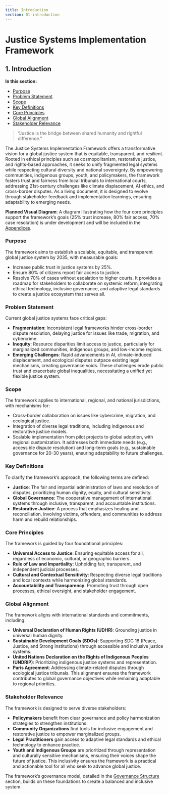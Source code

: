 ```yaml
---
title: Introduction
section: 01-introduction
---
```


# Justice Systems Implementation Framework

## <a id="01-introduction"></a>1. Introduction

**In this section:**
- [Purpose](#purpose)
- [Problem Statement](#problem-statement)
- [Scope](#scope)
- [Key Definitions](#key-definitions)
- [Core Principles](#core-principles)
- [Global Alignment](#global-alignment)
- [Stakeholder Relevance](#stakeholder-relevance)

> “Justice is the bridge between shared humanity and rightful difference.”

The Justice Systems Implementation Framework offers a transformative vision for a global justice system that is equitable, transparent, and resilient. Rooted in ethical principles such as cosmopolitanism, restorative justice, and rights-based approaches, it seeks to unify fragmented legal systems while respecting cultural diversity and national sovereignty. By empowering communities, indigenous groups, youth, and policymakers, the framework fosters trust and fairness from local tribunals to international courts, addressing 21st-century challenges like climate displacement, AI ethics, and cross-border disputes. As a living document, it is designed to evolve through stakeholder feedback and implementation learnings, ensuring adaptability to emerging needs.

**Planned Visual Diagram**: A diagram illustrating how the four core principles support the framework’s goals (25% trust increase, 80% fair access, 70% case resolution) is under development and will be included in the [Appendices](/frameworks/docs/implementation/justice#11-appendices).

### <a id="purpose"></a>Purpose
The framework aims to establish a scalable, equitable, and transparent global justice system by 2035, with measurable goals:
- Increase public trust in justice systems by 25%.
- Ensure 80% of citizens report fair access to justice.
- Resolve 70% of cases without escalation to higher courts.
It provides a roadmap for stakeholders to collaborate on systemic reform, integrating ethical technology, inclusive governance, and adaptive legal standards to create a justice ecosystem that serves all.

### <a id="problem-statement"></a>Problem Statement
Current global justice systems face critical gaps:
- **Fragmentation**: Inconsistent legal frameworks hinder cross-border dispute resolution, delaying justice for issues like trade, migration, and cybercrime.
- **Inequity**: Resource disparities limit access to justice, particularly for marginalized communities, indigenous groups, and low-income regions.
- **Emerging Challenges**: Rapid advancements in AI, climate-induced displacement, and ecological disputes outpace existing legal mechanisms, creating governance voids.
These challenges erode public trust and exacerbate global inequalities, necessitating a unified yet flexible justice system.

### <a id="scope"></a>Scope
The framework applies to international, regional, and national jurisdictions, with mechanisms for:
- Cross-border collaboration on issues like cybercrime, migration, and ecological justice.
- Integration of diverse legal traditions, including indigenous and restorative justice models.
- Scalable implementation from pilot projects to global adoption, with regional customization.
It addresses both immediate needs (e.g., accessible dispute resolution) and long-term goals (e.g., sustainable governance for 20-30 years), ensuring adaptability to future challenges.

### <a id="key-definitions"></a>Key Definitions
To clarify the framework’s approach, the following terms are defined:
- **Justice**: The fair and impartial administration of laws and resolution of disputes, prioritizing human dignity, equity, and cultural sensitivity.
- **Global Governance**: The cooperative management of international systems through inclusive, transparent, and accountable institutions.
- **Restorative Justice**: A process that emphasizes healing and reconciliation, involving victims, offenders, and communities to address harm and rebuild relationships.

### <a id="core-principles"></a>Core Principles
The framework is guided by four foundational principles:
- **Universal Access to Justice**: Ensuring equitable access for all, regardless of economic, cultural, or geographic barriers.
- **Rule of Law and Impartiality**: Upholding fair, transparent, and independent judicial processes.
- **Cultural and Contextual Sensitivity**: Respecting diverse legal traditions and local contexts while harmonizing global standards.
- **Accountability and Transparency**: Promoting trust through open processes, ethical oversight, and stakeholder engagement.

### <a id="global-alignment"></a>Global Alignment
The framework aligns with international standards and commitments, including:
- **Universal Declaration of Human Rights (UDHR)**: Grounding justice in universal human dignity.
- **Sustainable Development Goals (SDGs)**: Supporting SDG 16 (Peace, Justice, and Strong Institutions) through accessible and inclusive justice systems.
- **United Nations Declaration on the Rights of Indigenous Peoples (UNDRIP)**: Prioritizing indigenous justice systems and representation.
- **Paris Agreement**: Addressing climate-related disputes through ecological justice tribunals.
This alignment ensures the framework contributes to global governance objectives while remaining adaptable to regional priorities.

### <a id="stakeholder-relevance"></a>Stakeholder Relevance
The framework is designed to serve diverse stakeholders:
- **Policymakers** benefit from clear governance and policy harmonization strategies to strengthen institutions.
- **Community Organizations** find tools for inclusive engagement and restorative justice to empower marginalized groups.
- **Legal Practitioners** gain access to adaptive legal standards and ethical technology to enhance practice.
- **Youth and Indigenous Groups** are prioritized through representation and culturally sensitive mechanisms, ensuring their voices shape the future of justice.
This inclusivity ensures the framework is a practical and actionable tool for all who seek to advance global justice.

The framework’s governance model, detailed in the [Governance Structure](/frameworks/docs/implementation/justice#02-governance-structure) section, builds on these foundations to create a balanced and inclusive system.
